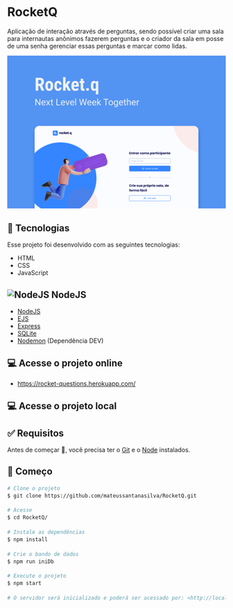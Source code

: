 # RocketQ
Aplicação de interação através de perguntas, sendo possível criar uma sala para internautas anônimos fazerem perguntas e o criador da sala em posse de uma senha gerenciar essas perguntas e marcar como lidas.

![Preview](https://github.com/mateussantanasilva/RocketQ/blob/main/github/front-cover.png)

## 🚀 Tecnologias

Esse projeto foi desenvolvido com as seguintes tecnologias:

- HTML
- CSS
- JavaScript

## <img src="https://dashboard.snapcraft.io/site_media/appmedia/2018/05/Artboard_4.png" alt="NodeJS" width="22.5"> NodeJS

- [NodeJS](https://nodejs.org/en/)
- [EJS](https://ejs.co)
- [Express](https://www.npmjs.com/package/express)
- [SQLite](https://www.npmjs.com/package/sqlite)
- [Nodemon](https://www.npmjs.com/package/nodemon) (Dependência DEV)

## 💻 Acesse o projeto online

- https://rocket-questions.herokuapp.com/

## 💻 Acesse o projeto local

## :white_check_mark: Requisitos ##

Antes de começar :checkered_flag:, você precisa ter o [Git](https://git-scm.com) e o [Node](https://nodejs.org/en/) instalados.

## :checkered_flag: Começo ##

```bash
# Clone o projeto
$ git clone https://github.com/mateussantanasilva/RocketQ.git

# Acesse
$ cd RocketQ/

# Instale as dependências
$ npm install

# Crie o bando de dados
$ npm run iniDb

# Execute o projeto
$ npm start

# O servidor será inicializado e poderá ser acessado por: <http://localhost:3000>
```
